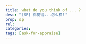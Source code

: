 ```yaml
---
title: what do you think of ... ?
desc: "[SP] 你觉得...怎么样?"
prop: sp
rel:
categories:
tags: [ask-for-appraise]
---
```

